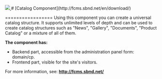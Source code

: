 <a href="http://fcms.sbnd.net">
  <img src="http://fcms.sbnd.net/upload/logo.png">
</a>
# [Catalog Component](http://fcms.sbnd.net/en/download/) 

=================
Using this component you can create a universal catalog structure. It supports unlimited levels of depth and can be used to create catalog structures such as "News", "Gallery", "Documents", "Product Catalog" or a mixture of all of them.

**The component has:**
- Backend part, accessible from the administration panel form: domain/cp. 
- Frontend part, visible for the site's visitors.

For more information, see: **http://fcms.sbnd.net/**
